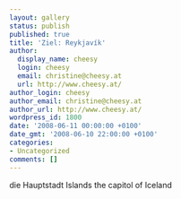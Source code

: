 ```yaml
---
layout: gallery
status: publish
published: true
title: 'Ziel: Reykjavík'
author:
  display_name: cheesy
  login: cheesy
  email: christine@cheesy.at
  url: http://www.cheesy.at/
author_login: cheesy
author_email: christine@cheesy.at
author_url: http://www.cheesy.at/
wordpress_id: 1800
date: '2008-06-11 00:00:00 +0100'
date_gmt: '2008-06-10 22:00:00 +0100'
categories:
- Uncategorized
comments: []
---
```

<!--:de-->die Hauptstadt Islands
<!--:--><!--:en-->the capitol of Iceland
<!--:-->
